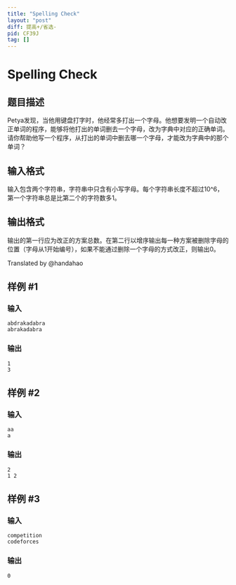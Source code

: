 ```yaml
---
title: "Spelling Check"
layout: "post"
diff: 提高+/省选-
pid: CF39J
tag: []
---
```


# Spelling Check

## 题目描述

Petya发现，当他用键盘打字时，他经常多打出一个字母。他想要发明一个自动改正单词的程序，能够将他打出的单词删去一个字母，改为字典中对应的正确单词。请你帮助他写一个程序，从打出的单词中删去哪一个字母，才能改为字典中的那个单词？

## 输入格式

输入包含两个字符串，字符串中只含有小写字母。每个字符串长度不超过10^6，第一个字符串总是比第二个的字符数多1。

## 输出格式

输出的第一行应为改正的方案总数。在第二行以增序输出每一种方案被删除字母的位置（字母从1开始编号），如果不能通过删除一个字母的方式改正，则输出0。

Translated by @handahao

## 样例 #1

### 输入

```
abdrakadabra
abrakadabra

```

### 输出

```
1
3

```

## 样例 #2

### 输入

```
aa
a

```

### 输出

```
2
1 2

```

## 样例 #3

### 输入

```
competition
codeforces

```

### 输出

```
0

```

